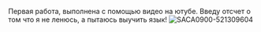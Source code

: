 Первая работа, выполнена с помощью видео на ютубе. Введу отсчет о том что я не ленюсь, а пытаюсь выучить язык! 
![SACA0900-521309604](https://github.com/user-attachments/assets/afdb01d4-2d29-4cab-947e-3c4afbb05842)
